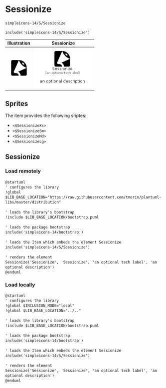 # Sessionize


```text
simpleicons-14/S/Sessionize
```

```text
include('simpleicons-14/S/Sessionize')
```



| Illustration | Sessionize |
| :---: | :---: |
| ![illustration for Illustration](../../simpleicons-14/S/Sessionize.png) | ![illustration for Sessionize](../../simpleicons-14/S/Sessionize.Local.png) |



## Sprites
The item provides the following sriptes:

- `<$SessionizeXs>`
- `<$SessionizeSm>`
- `<$SessionizeMd>`
- `<$SessionizeLg>`





## Sessionize

### Load remotely
```plantuml
@startuml
' configures the library
!global $LIB_BASE_LOCATION="https://raw.githubusercontent.com/tmorin/plantuml-libs/master/distribution"

' loads the library's bootstrap
!include $LIB_BASE_LOCATION/bootstrap.puml

' loads the package bootstrap
include('simpleicons-14/bootstrap')

' loads the Item which embeds the element Sessionize
include('simpleicons-14/S/Sessionize')

' renders the element
Sessionize('Sessionize', 'Sessionize', 'an optional tech label', 'an optional description')
@enduml
```

### Load locally
```plantuml
@startuml
' configures the library
!global $INCLUSION_MODE="local"
!global $LIB_BASE_LOCATION="../.."

' loads the library's bootstrap
!include $LIB_BASE_LOCATION/bootstrap.puml

' loads the package bootstrap
include('simpleicons-14/bootstrap')

' loads the Item which embeds the element Sessionize
include('simpleicons-14/S/Sessionize')

' renders the element
Sessionize('Sessionize', 'Sessionize', 'an optional tech label', 'an optional description')
@enduml
```

